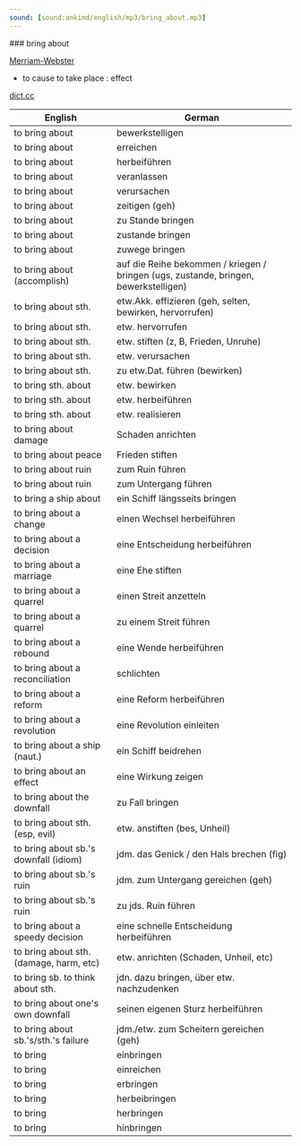 ```yaml
---
sound: [sound:ankimd/english/mp3/bring_about.mp3]
---
```


\### bring about

[Merriam-Webster](https://www.merriam-webster.com/dictionary/bring+about)

- to cause to take place : effect

[dict.cc](https://www.dict.cc/bring+about)

| English        | German       |
| -------------- | ------------ |
| to bring about | bewerkstelligen |
| to bring about | erreichen |
| to bring about | herbeiführen |
| to bring about | veranlassen |
| to bring about | verursachen |
| to bring about | zeitigen (geh) |
| to bring about | zu Stande bringen |
| to bring about | zustande bringen |
| to bring about | zuwege bringen |
| to bring about (accomplish) | auf die Reihe bekommen / kriegen / bringen (ugs, zustande, bringen, bewerkstelligen) |
| to bring about sth. | etw.Akk. effizieren (geh, selten, bewirken, hervorrufen) |
| to bring about sth. | etw. hervorrufen |
| to bring about sth. | etw. stiften (z, B, Frieden, Unruhe) |
| to bring about sth. | etw. verursachen |
| to bring about sth. | zu etw.Dat. führen (bewirken) |
| to bring sth. about | etw. bewirken |
| to bring sth. about | etw. herbeiführen |
| to bring sth. about | etw. realisieren |
| to bring about damage | Schaden anrichten |
| to bring about peace | Frieden stiften |
| to bring about ruin | zum Ruin führen |
| to bring about ruin | zum Untergang führen |
| to bring a ship about | ein Schiff längsseits bringen |
| to bring about a change | einen Wechsel herbeiführen |
| to bring about a decision | eine Entscheidung herbeiführen |
| to bring about a marriage | eine Ehe stiften |
| to bring about a quarrel | einen Streit anzetteln |
| to bring about a quarrel | zu einem Streit führen |
| to bring about a rebound | eine Wende herbeiführen |
| to bring about a reconciliation | schlichten |
| to bring about a reform | eine Reform herbeiführen |
| to bring about a revolution | eine Revolution einleiten |
| to bring about a ship (naut.) | ein Schiff beidrehen |
| to bring about an effect | eine Wirkung zeigen |
| to bring about the downfall | zu Fall bringen |
| to bring about sth. (esp, evil) | etw. anstiften (bes, Unheil) |
| to bring about sb.'s downfall (idiom) | jdm. das Genick / den Hals brechen (fig) |
| to bring about sb.'s ruin | jdm. zum Untergang gereichen (geh) |
| to bring about sb.'s ruin | zu jds. Ruin führen |
| to bring about a speedy decision | eine schnelle Entscheidung herbeiführen |
| to bring about sth. (damage, harm, etc) | etw. anrichten (Schaden, Unheil, etc) |
| to bring sb. to think about sth. | jdn. dazu bringen, über etw. nachzudenken |
| to bring about one's own downfall | seinen eigenen Sturz herbeiführen |
| to bring about sb.'s/sth.'s failure | jdm./etw. zum Scheitern gereichen (geh) |
| to bring | einbringen |
| to bring | einreichen |
| to bring | erbringen |
| to bring | herbeibringen |
| to bring | herbringen |
| to bring | hinbringen |
